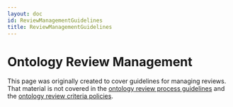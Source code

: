 ```yaml
---
layout: doc
id: ReviewManagementGuidelines
title: ReviewManagementGuidelines
---
```


# Ontology Review Management

This page was originally created to cover guidelines for managing reviews. That material is not covered in the [ontology review process guidelines](/docs/ReviewProcessGuidelines.html) and the [ontology review criteria policies](/docs/ReviewCriteriaPolicies.html).
